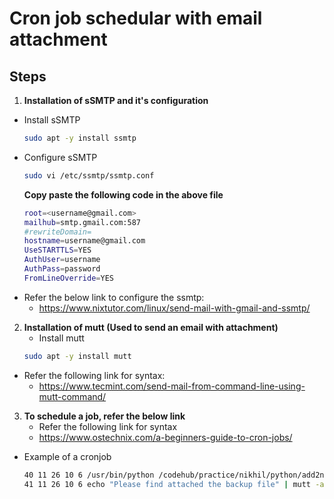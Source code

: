 # Cron job schedular with email attachment

## Steps

1. **Installation of sSMTP and it's configuration**
  * Install sSMTP
      ```bash
      sudo apt -y install ssmtp
      ```
  * Configure sSMTP
      ```bash
      sudo vi /etc/ssmtp/ssmtp.conf
      ```
    **Copy paste the following code in the above file**
      ```bash
      root=<username@gmail.com>
      mailhub=smtp.gmail.com:587
      #rewriteDomain=
      hostname=username@gmail.com
      UseSTARTTLS=YES
      AuthUser=username
      AuthPass=password
      FromLineOverride=YES
      ```
  * Refer the below link to configure the ssmtp:
    * https://www.nixtutor.com/linux/send-mail-with-gmail-and-ssmtp/
2. **Installation of mutt (Used to send an email with attachment)**
	* Install mutt
    ```bash
    sudo apt -y install mutt
    ```
  * Refer the following link for syntax:
    * https://www.tecmint.com/send-mail-from-command-line-using-mutt-command/
3. **To schedule a job, refer the below link**
	* Refer the following link for syntax
    * https://www.ostechnix.com/a-beginners-guide-to-cron-jobs/
  * Example of a cronjob
      ```bash
      40 11 26 10 6 /usr/bin/python /codehub/practice/nikhil/python/add2no.py 1>/codehub/practice/nikhil/python/test.log 2>&1
      41 11 26 10 6 echo "Please find attached the backup file" | mutt -a "/codehub/practice/nikhil/python/test.log" -s "File attached" -- nikhil@mapmyindia.com
      ```